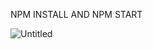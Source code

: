 NPM INSTALL AND NPM START

![Untitled](https://user-images.githubusercontent.com/96732484/164067048-16ec43ff-11c4-494e-b9e4-d232b7e68de2.png)
